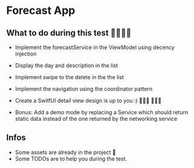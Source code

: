 # Forecast App

## What to do during this test 📱👨🏼‍💻

- Implement the forecastService in the ViewModel using decency injection
- Display the day and description in the list
- Implement swipe to the delete in the the list
- Implement the navigation using the coordinator pattern
- Create a SwitfUI detail view design is up to you :) 👩🏽‍🎨 👨🏼‍🎨

- Bonus: Add a demo mode by replacing a Service which should return static data instead of the one returned by the networking service 


## Infos
- Some assets are already in the project 📸
- Some TODOs are to help you during the test.
